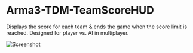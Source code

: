 # Arma3-TDM-TeamScoreHUD
Displays the score for each team &amp; ends the game when the score limit is reached.  Designed for player vs. AI in multiplayer.

![Screenshot]("https://github.com/GaryTheNoTrashCougar/Arma3-TDM-TeamScoreHUD/blob/main/ScoreBar.jpg?raw=true)
